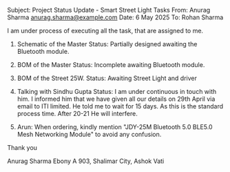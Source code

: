Subject: Project Status Update - Smart Street Light Tasks
From: Anurag Sharma <anurag.sharma@example.com>
Date: 6 May 2025
To: Rohan Sharma

I am under process of executing all the task, that are assigned to me. 

1) Schematic of the Master 
Status: Partially designed awaiting the Bluetooth module. 

2) BOM of the Master 
Status: Incomplete awaiting Bluetooth module. 

3) BOM of the Street 25W.
Status: Awaiting Street Light and driver 

4) Talking with Sindhu Gupta 
Status: I am under continuous in touch with him. I informed him that we have given all our details on 29th April via email to ITI limited. He told me to wait for 15 days. As this is the standard process time. After 20-21 He will interfere. 

5) Arun: When ordering, kindly mention "JDY-25M Bluetooth 5.0 BLE5.0 Mesh Networking Module" to avoid any confusion. 

Thank you 

Anurag Sharma
Ebony A 903, Shalimar City, Ashok Vati